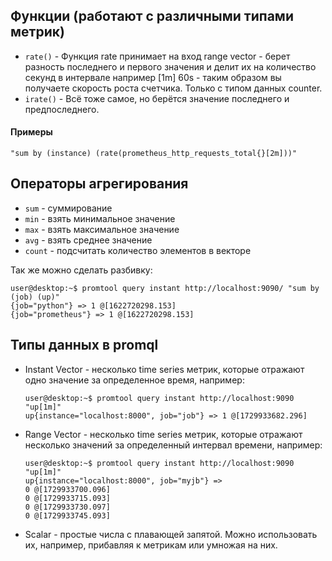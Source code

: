 ## Функции (работают с различными типами метрик)

- ```rate()``` - Функция rate принимает на вход range vector - берет разность последнего и первого значения и делит их на количество секунд в интервале например [1m] 60s - таким образом вы получаете скорость роста счетчика. Только с типом данных counter.
- ```irate()``` - Всё тоже самое, но берётся значение последнего и предпоследнего.

#### Примеры
```
"sum by (instance) (rate(prometheus_http_requests_total{}[2m]))"
```

## Операторы агрегирования

- ```sum``` - суммирование
- ```min``` - взять минимальное значение
- ```max``` - взять максимальное значение
- ```avg``` - взять среднее значение
- ```count``` - подсчитать количество элементов в векторе

Так же можно сделать разбивку:
```
user@desktop:~$ promtool query instant http://localhost:9090/ "sum by (job) (up)"
{job="python"} => 1 @[1622720298.153]
{job="prometheus"} => 1 @[1622720298.153]
```

## Типы данных в promql
- Instant Vector - несколько time series метрик, которые отражают одно значение за определенное время, например:

  ```
  user@desktop:~$ promtool query instant http://localhost:9090 "up[1m]"
  up{instance="localhost:8000", job="job"} => 1 @[1729933682.296]
  ```

- Range Vector - несколько time series метрик, которые отражают несколько значений за определенный интервал времени, например:

  ```
  user@desktop:~$ promtool query instant http://localhost:9090 "up[1m]"
  up{instance="localhost:8000", job="myjb"} =>
  0 @[1729933700.096]
  0 @[1729933715.093]
  0 @[1729933730.097]
  0 @[1729933745.093]
  ```

- Scalar - простые числа с плавающей запятой. Можно использовать их, например, прибавляя к метрикам или умножая на них.

